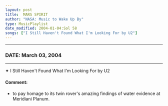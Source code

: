 ```yaml
---
layout: post
title:  MARS SPIRIT
author: "NASA: Music to Wake Up By"
type: MusicPlaylist
date_modified: 2004-01-04:Sol 58
songs: ["I Still Haven't Found What I'm Looking For by U2"]
---
```


----
### DATE: March 03, 2004
----
✦ I Still Haven't Found What I'm Looking For by U2

#### Comment:
* to pay homage to its twin rover's amazing findings of water evidence at Meridiani Planum.



<br/>
<center>
	<a target="_blank"
	   href="https://twitter.com/intent/tweet?hashtags=Space,NASA,Playlist,NASAWakeupCalls,SpaceProgram&text={{ page.author}}, '{{ page.songs.first }}' {{ page.title }}, {{ page.date | date: '%B %d, %Y' }}. {{ site.url }}{{ page.url }} @nasawakeupcalls">
	   <i class="fab fa-twitter" alt="Tweet this page" style="font-size: 1.3em;"></i>
	</a>
	&nbsp; 	<i class="fas fa-user-astronaut" style="font-size: 1.5em;"></i> &nbsp;
    <a type="amzn" search="'I Still Haven't Found What I'm Looking For by U2'" category="popular music">
        <i class="fab fa-amazon" style="font-size: 1.3em;"></i>
    </a>
</center>
